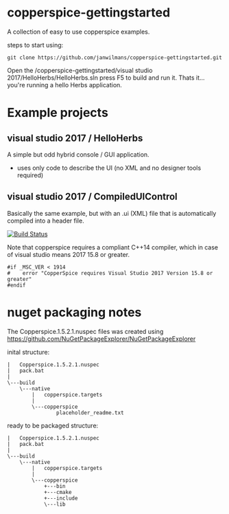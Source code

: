 # copperspice-gettingstarted
A collection of easy to use copperspice examples.

steps to start using:
```
git clone https://github.com/janwilmans/copperspice-gettingstarted.git
```

Open the /copperspice-gettingstarted/visual studio 2017/HelloHerbs/HelloHerbs.sln 
press F5 to build and run it. Thats it... you're running a hello Herbs application.


# Example projects
## visual studio 2017 / HelloHerbs
A simple but odd hybrid console / GUI application.
- uses only code to describe the UI (no XML and no designer tools required)

## visual studio 2017 / CompiledUIControl
Basically the same example, but with an .ui (XML) file that is automatically compiled into a header file.

[![Build Status](https://dev.azure.com/copperspice/copperspice-msvc/_apis/build/status/janwilmans.copperspice-gettingstarted?branchName=master)](https://dev.azure.com/copperspice/copperspice-msvc/_build/latest?definitionId=2&branchName=master)

Note that copperspice requires a compliant C++14 compiler, which in case of visual studio means 2017 15.8 or greater.

```
#if _MSC_VER < 1914
#    error "CopperSpice requires Visual Studio 2017 Version 15.8 or greater"
#endif
```

# nuget packaging notes

The Copperspice.1.5.2.1.nuspec files was created using <https://github.com/NuGetPackageExplorer/NuGetPackageExplorer>

inital structure:
```
|   Copperspice.1.5.2.1.nuspec
|   pack.bat
|
\---build
    \---native
        |   copperspice.targets
        |
        \---copperspice
                placeholder_readme.txt
```

ready to be packaged structure:

```
|   Copperspice.1.5.2.1.nuspec
|   pack.bat
|
\---build
    \---native
        |   copperspice.targets
        |
        \---copperspice
            +---bin
            +---cmake
            +---include
            \---lib
```

